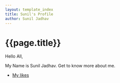 ```yaml
---
layout: template_index
title: Sunil's Profile
author: Sunil Jadhav
---
```


# {{page.title}}

Hello All,

My Name is Sunil Jadhav. Get to know more about me.

-  [My likes](topics/Hobbies)
